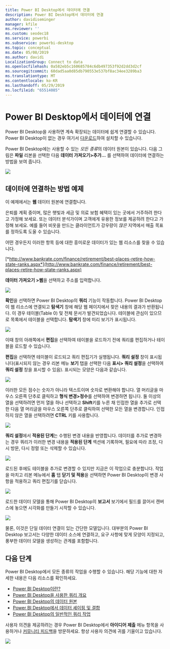 ```yaml
---
title: Power BI Desktop에서 데이터에 연결
description: Power BI Desktop에서 데이터에 연결
author: davidiseminger
manager: kfile
ms.reviewer: ''
ms.custom: seodec18
ms.service: powerbi
ms.subservice: powerbi-desktop
ms.topic: conceptual
ms.date: 05/08/2019
ms.author: davidi
LocalizationGroup: Connect to data
ms.openlocfilehash: 0a582eb5c160685784c6db497353f92d2dd3d2cf
ms.sourcegitcommit: 60dad5aa0d85db790553e537bf8ac34ee3289ba3
ms.translationtype: MT
ms.contentlocale: ko-KR
ms.lasthandoff: 05/29/2019
ms.locfileid: "65514085"
---
```

# <a name="connect-to-data-in-power-bi-desktop"></a>Power BI Desktop에서 데이터에 연결
Power BI Desktop을 사용하면 계속 확장되는 데이터에 쉽게 연결할 수 있습니다. Power BI Desktop이 없는 경우 여기서 [다운로드](http://go.microsoft.com/fwlink/?LinkID=521662)하여 설치할 수 있습니다.

Power BI Desktop에는 사용할 수 있는 *모든 종류*의 데이터 원본이 있습니다. 다음 그림은 **파일** 리본을 선택한 다음 **데이터 가져오기\>추가...** 를 선택하여 데이터에 연결하는 방법을 보여 줍니다.

![](media/desktop-connect-to-data/getdatavid_smallv2.gif)

## <a name="example-of-connecting-to-data"></a>데이터에 연결하는 방법 예제
이 예제에서는 **웹** 데이터 원본에 연결합니다.

은퇴를 계획 중이며, 많은 햇빛과 세금 및 의료 보험 혜택이 있는 곳에서 거주하려 한다고 가정해 보세요. 또는 데이터 분석가이며 고객에게 유용한 정보를 제공하려 한다고 가정해 보세요. 예를 들어 비옷을 만드는 클라이언트가 강우량이 *많은* 지역에서 매출 목표를 정하도록 도울 수 있습니다.

어떤 경우든지 이러한 항목 등에 대한 흥미로운 데이터가 있는 웹 리소스를 찾을 수 있습니다.

[*http://www.bankrate.com/finance/retirement/best-places-retire-how-state-ranks.aspx*](http://www.bankrate.com/finance/retirement/best-places-retire-how-state-ranks.aspx)

**데이터 가져오기 \>웹**을 선택하고 주소를 입력합니다.

![](media/desktop-connect-to-data/connecttodata_3.png)

**확인**을 선택하면 Power BI Desktop의 **쿼리** 기능이 작동합니다. Power BI Desktop이 웹 리소스에 연결되고 **탐색기** 창에 해당 웹 페이지에서 찾은 내용의 결과가 반환됩니다. 이 경우 테이블(Table 0) 및 전체 문서가 발견되었습니다. 테이블에 관심이 있으므로 목록에서 테이블을 선택합니다. **탐색기** 창에 미리 보기가 표시됩니다.

![](media/desktop-connect-to-data/datasources_fromnavigatordialog.png)

이때 창의 아래쪽에서 **편집**을 선택하여 테이블을 로드하기 전에 쿼리를 편집하거나 테이블을 로드할 수 있습니다.

**편집**을 선택하면 테이블이 로드되고 쿼리 편집기가 실행됩니다. **쿼리 설정** 창이 표시됩니다(표시되지 않는 경우 리본 메뉴 **보기** 탭을 선택한 다음 **표시\> 쿼리 설정**을 선택하여 **쿼리 설정** 창을 표시할 수 있음). 표시되는 모양은 다음과 같습니다.

![](media/desktop-connect-to-data/designer_gsg_editquery.png)

이러한 모든 점수는 숫자가 아니라 텍스트이며 숫자로 변환해야 합니다. 열 머리글을 마우스 오른쪽 단추로 클릭하고 **형식 변경\>정수**를 선택하여 변경하면 됩니다. 둘 이상의 열을 선택하려면 먼저 열을 하나 선택하고 **Shift**키를 누른 채 인접한 열을 추가로 선택한 다음 열 머리글을 마우스 오른쪽 단추로 클릭하여 선택한 모든 열을 변경합니다. 인접하지 않은 열을 선택하려면 **CTRL** 키를 사용합니다.

![](media/desktop-connect-to-data/designer_gsg_changedatatype.png)

**쿼리 설정**에서 **적용된 단계**는 수행된 변경 내용을 반영합니다. 데이터를 추가로 변경하는 경우 쿼리가 이러한 변경 내용을 **적용된 단계** 섹션에 기록하며, 필요에 따라 조정, 다시 방문, 다시 정렬 또는 삭제할 수 있습니다.

![](media/desktop-connect-to-data/designer_gsg_appliedsteps_changedtype.png)

로드된 후에도 테이블을 추가로 변경할 수 있지만 지금은 이 작업으로 충분합니다. 작업을 마치고 리본 메뉴에서 **홈** 탭 **닫기 및 적용**을 선택하면 Power BI Desktop이 변경 사항을 적용하고 쿼리 편집기를 닫습니다.

![](media/desktop-connect-to-data/connecttodata_closenload.png)

로드한 데이터 모델을 통해 Power BI Desktop의 **보고서** 보기에서 필드를 끌어서 캔버스에 놓으면 시각화를 만들기 시작할 수 있습니다.

![](media/desktop-connect-to-data/connecttodata_dragontoreportview.png)

물론, 이것은 단일 데이터 연결이 있는 간단한 모델입니다. 대부분의 Power BI Desktop 보고서는 다양한 데이터 소스에 연결하고, 요구 사항에 맞게 모양이 지정되고, 풍부한 데이터 모델을 생성하는 관계를 포함합니다. 

## <a name="next-steps"></a>다음 단계
Power BI Desktop에서 모든 종류의 작업을 수행할 수 있습니다. 해당 기능에 대한 자세한 내용은 다음 리소스를 확인하세요.

* [Power BI Desktop이란?](desktop-what-is-desktop.md)
* [Power BI Desktop을 사용한 쿼리 개요](desktop-query-overview.md)
* [Power BI Desktop의 데이터 원본](desktop-data-sources.md)
* [Power BI Desktop에서 데이터 셰이핑 및 결합](desktop-shape-and-combine-data.md)
* [Power BI Desktop의 일반적인 쿼리 작업](desktop-common-query-tasks.md)   

사용자 의견을 제공하려는 경우 Power BI Desktop에서 **아이디어 제출** 메뉴 항목을 사용하거나 [커뮤니티 피드백](http://community.powerbi.com/t5/Community-Feedback/bd-p/community-feedback)을 방문하세요. 항상 사용자 의견에 귀를 기울이고 있습니다.

![](media/desktop-connect-to-data/sendfeedback.png)

